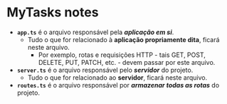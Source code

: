 # MyTasks notes
+ **``app.ts``** é o arquivo responsável pela ***aplicação em si***.
  - Tudo o que for relacionado à **aplicação propriamente dita**, ficará neste arquivo.
    * Por exemplo, rotas e requisições HTTP - tais GET, POST, DELETE, PUT, PATCH, etc. - devem passar por este arquivo.
+ **``server.ts``** é o arquivo responsável pelo ***servidor*** do projeto.
  - Tudo o que for relacionado ao **servidor**, ficará neste arquivo.
+ **``routes.ts``** é o arquivo responsável por ***armazenar todas as rotas*** do projeto.